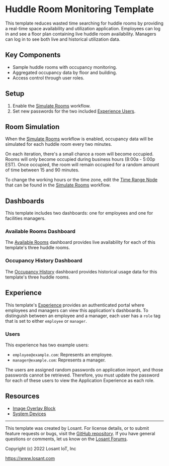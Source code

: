 # Huddle Room Monitoring Template
This template reduces wasted time searching for huddle rooms by providing a real-time space availability and utilization application. Employees can log in and see a floor plan containing live huddle room availability. Managers can log in to see both live and historical utilization data.

## Key Components
* Sample huddle rooms with occupancy monitoring.
* Aggregated occupancy data by floor and building.
* Access control through user roles.

## Setup
1. Enable the [Simulate Rooms](/applications/~exportplaceholderid-application-applicationHuddleRoomMonitor-0~/workflows/~exportplaceholderid-flow-simulateRooms-0~/develop) workflow.
2. Set new passwords for the two included [Experience Users](/applications/~exportplaceholderid-application-applicationHuddleRoomMonitor-0~/experience/users).

## Room Simulation
When the [Simulate Rooms](/applications/~exportplaceholderid-application-applicationHuddleRoomMonitor-0~/workflows/~exportplaceholderid-flow-simulateRooms-0~/develop) workflow is enabled, occupancy data will be simulated for each huddle room every two minutes.

On each iteration, there's a small chance a room will become occupied. Rooms will only become occupied during business hours (8:00a - 5:00p EST). Once occupied, the room will remain occupied for a random amount of time between 15 and 90 minutes.

To change the working hours or the time zone, edit the [Time Range Node](https://docs.losant.com/workflows/logic/time-range/) that can be found in the [Simulate Rooms](/applications/~exportplaceholderid-application-applicationHuddleRoomMonitor-0~/workflows/~exportplaceholderid-flow-simulateRooms-0~/develop) workflow.

## Dashboards
This template includes two dashboards: one for employees and one for facilities managers.

### Available Rooms Dashboard
The [Available Rooms](/dashboards/~exportplaceholderid-dashboard-availableRooms-0~) dashboard provides live availability for each of this template's three huddle rooms.

### Occupancy History Dashboard
The [Occupancy History](/dashboards/~exportplaceholderid-dashboard-occupancyHistory-1~) dashboard provides historical usage data for this template's three huddle rooms.

## Experience
This template's [Experience](/applications/~exportplaceholderid-application-applicationHuddleRoomMonitor-0~/experience/versions/develop) provides an authenticated portal where employees and managers can view this application's dashboards. To distinguish between an employee and a manager, each user has a `role` tag that is set to either `employee` or `manager`.

### Users
This experience has two example users:

* `employee@example.com`: Represents an employee.
* `manager@example.com`: Represents a manager.

The users are assigned random passwords on application import, and those passwords cannot be retrieved. Therefore, you must update the password for each of these users to view the Application Experience as each role.

## Resources
* [Image Overlay Block](https://docs.losant.com/devices/overview/)
* [System Devices](https://docs.losant.com/devices/systems/)

---

This template was created by Losant. For license details, or to submit feature requests or bugs, visit the [GitHub repository](https://github.com/Losant/application-templates). If you have general questions or comments, let us know on the [Losant Forums](https://forums.losant.com).

Copyright (c) 2022 Losant IoT, Inc

https://www.losant.com